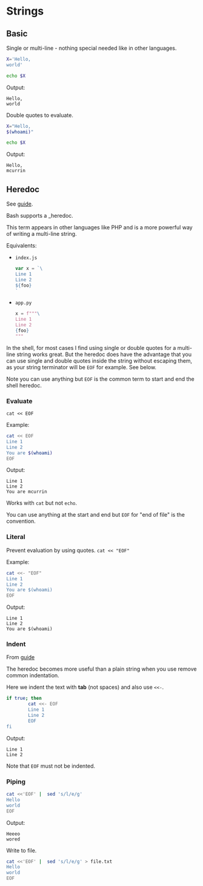 # Strings


## Basic

Single or multi-line - nothing special needed like in other languages.

```sh
X='Hello,
world'

echo $X
```
Output:
```
Hello,
world
```


Double quotes to evaluate.

```sh
X="Hello,
$(whoami)"

echo $X
```
Output:
```
Hello,
mcurrin
```


## Heredoc

See [guide](https://linuxize.com/post/bash-heredoc/).

Bash supports a _heredoc.

This term appears in other languages like PHP and is a more powerful way of writing a multi-line string. 

Equivalents:

- `index.js`
    ```javascript
    var x = `\
    Line 1
    Line 2
    ${foo}
    `
    ```
- `app.py`
    ```python
    x = f"""\
    Line 1
    Line 2
    {foo}
    """
    ```

In the shell, for most cases I find using single or double quotes for a multi-line string works great. But the heredoc does have the advantage that you can use single and double quotes inside the string without escaping them, as your string terminator will be `EOF` for example. See below.

Note you can use anything but `EOF` is the common term to start and end the shell heredoc.

### Evaluate

`cat << EOF`

Example:

```sh
cat << EOF
Line 1
Line 2
You are $(whoami)
EOF
```

Output:
```
Line 1
Line 2
You are mcurrin
```

Works with `cat` but not `echo`.

You can use anything at the start and end but `EOF` for "end of file" is the convention.

### Literal

Prevent evaluation by using quotes. `cat << "EOF"`

Example:

```sh
cat <<- "EOF"
Line 1
Line 2
You are $(whoami)
EOF
```
Output:
```
Line 1
Line 2
You are $(whoami)
```

### Indent

From [guide](https://www.oreilly.com/library/view/bash-cookbook/0596526784/ch03s04.html)

The heredoc becomes more useful than a plain string when you use remove common indentation.

Here we indent the text with **tab** (not spaces) and also use `<<-`.

```sh
if true; then
		cat <<- EOF
		Line 1
		Line 2
		EOF
fi
```
Output:
```
Line 1
Line 2
```

Note that `EOF` must not be indented.

### Piping

```sh
cat <<'EOF' |  sed 's/l/e/g'
Hello
world
EOF
```
Output:
```
Heeeo
wored
```

Write to file.

```sh
cat <<'EOF' |  sed 's/l/e/g' > file.txt
Hello
world
EOF
```
